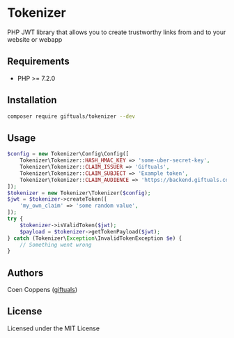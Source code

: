 # Tokenizer
PHP JWT library that allows you to create trustworthy links from and to your website or webapp

## Requirements
* PHP >= 7.2.0

## Installation
```bash
composer require giftuals/tokenizer --dev
```

## Usage
```php
$config = new Tokenizer\Config\Config([
    Tokenizer\Tokenizer::HASH_HMAC_KEY => 'some-uber-secret-key',
    Tokenizer\Tokenizer::CLAIM_ISSUER => 'Giftuals',
    Tokenizer\Tokenizer::CLAIM_SUBJECT => 'Example token',
    Tokenizer\Tokenizer::CLAIM_AUDIENCE => 'https://backend.giftuals.com',
]);
$tokenizer = new Tokenizer\Tokenizer($config);
$jwt = $tokenizer->createToken([
    'my_own_claim' => 'some random value',
]);
try {
    $tokenizer->isValidToken($jwt);
    $payload = $tokenizer->getTokenPayload($jwt);
} catch (Tokenizer\Exception\InvalidTokenException $e) {
    // Something went wrong
}
```

## Authors
Coen Coppens ([giftuals](https://github.com/giftuals))

## License
Licensed under the MIT License
